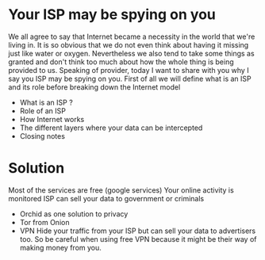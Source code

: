 # Your ISP may be spying on you
We all agree to say that Internet became a necessity in the world that we're living in. It is so obvious that we do not even think about having it missing just like water or oxygen. Nevertheless we also tend to take some things as granted and don't think too much about how the whole thing is being provided to us. Speaking of provider, today I want to share with you why I say you ISP may be spying on you. First of all we will define what is an ISP and its role before breaking down the Internet model 
- What is an ISP ?
- Role of an ISP
- How Internet works
- The different layers where your data can be intercepted
- Closing notes

# Solution
Most of the services are free (google services)
Your online activity is monitored
ISP can sell your data to government or criminals
- Orchid as one solution to privacy
- Tor from Onion
- VPN
Hide your traffic from your ISP but can sell your data to advertisers too. So be careful when using free VPN because it might be their way of making money from you.
